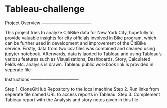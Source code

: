 # Tableau-challenge

Project Overview
———————————-

This project tries to analyze CitiBike data for New York City, hopefully to provide valuable insights for city officials involved in Bike program, which can be further used in development and improvement of the CitiBike service. Firstly, data from two csv files was combined and cleaned using jupyter notebook. Afterwards, data is laoded to Tableau and using Tableau’s variosu features such as Visualizations, Dashboards, Story, Calculated Felds etc. analysis is drawn. Tableau public workbook link is provided in seperate file 

Instructions 
———————————

Step 1. CloneGitHub Repository to the local machine
Step 2. Run links from seperate file named URL to access reports in Tableau.
Step 3. Complement Tableau report with the Analysis and story notes given in this file




